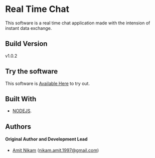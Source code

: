 # Real Time Chat

This software is a real time chat application made with the intension of instant data exchange. 

## Build Version

v1.0.2

## Try the software

This software is [Available Here](http://real-time-chat-by-amit.herokuapp.com/) to try out.

## Built With

* [NODEJS](https://nodejs.org/en/).

## Authors

#### Original Author and Development Lead

- [Amit Nikam](https://github.com/amitnikam) (nikam.amit.1997@gmail.com)

